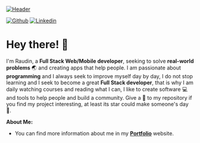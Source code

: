 [![Header](https://developers.giphy.com/branch/master/static/api-c99e353f761d318322c853c03ebcf21b.gif)]()

[![Github](https://img.shields.io/badge/-Github-000?style=flat&logo=Github&logoColor=white)](https://github.com/raudinm)
[![Linkedin](https://img.shields.io/badge/-LinkedIn-blue?style=flat&logo=Linkedin&logoColor=white)](https://www.linkedin.com/in/raudin-moreno-635249134)


<!-- Greeting -->
# Hey there! :wave:

<!--Introduction -->
I'm Raudin, a __Full Stack Web/Mobile developer__, seeking to solve __real-world problems__ 🌏 and creating apps that help people. I am passionate about __programming__ and I always seek to improve myself day by day, I do not stop learning and I seek to become a great __Full Stack developer__, that is why I am daily watching courses and reading what I can, I like to create software 💻 and tools to help people and build a community. Give a 🌟 to my repository if you find my project interesting, at least its star could make someone's day 🙏.
<br>

<!-- Talking about me -->
**About Me:**
- You can find more information about me in my __[Portfolio](https://raudinmoreno.vercel.app)__ website.

<!--<img width="100%" alt="Raudin github stats" src="https://github-readme-stats.vercel.app/api?username=raudinm&show_icons=true&hide_border=true" />. -->
